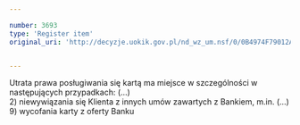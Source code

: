```yaml
---

number: 3693
type: 'Register item'
original_uri: 'http://decyzje.uokik.gov.pl/nd_wz_um.nsf/0/0B4974F79012AEA8C1257A6A003605C7?OpenDocument'


---
```


Utrata prawa posługiwania się kartą ma miejsce w szczególności w następujących przypadkach: (...)   
  2) niewywiązania się Klienta z innych umów zawartych z Bankiem, m.in. (...)  
  9) wycofania karty z oferty Banku
